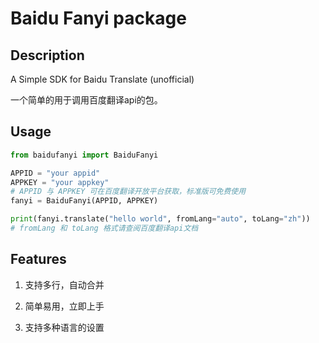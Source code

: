 # Baidu Fanyi package

## Description
A Simple SDK for Baidu Translate  (unofficial)

一个简单的用于调用百度翻译api的包。

## Usage

```python
from baidufanyi import BaiduFanyi

APPID = "your appid"
APPKEY = "your appkey"
# APPID 与 APPKEY 可在百度翻译开放平台获取，标准版可免费使用
fanyi = BaiduFanyi(APPID, APPKEY)

print(fanyi.translate("hello world", fromLang="auto", toLang="zh")) 
# fromLang 和 toLang 格式请查阅百度翻译api文档

```

## Features

1. 支持多行，自动合并

2. 简单易用，立即上手

3. 支持多种语言的设置
